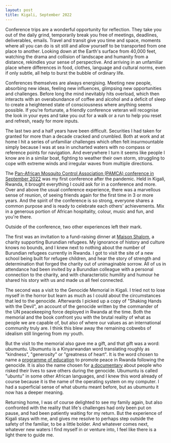 ```yaml
---
layout: post
title: Kigali, September 2022
---
```


Conference trips are a wonderful opportunity for reflection. They take
you out of the daily grind, temporarily break you free of meetings,
deadlines, deliverables, emails. Travel and transit give you time and
space, moments where all you can do is sit still and allow yourself to
be transported from one place to another. Looking down at the Earth's
surface from 40,000 feet, watching the drama and collision of
landscape and humanity from a distance, rekindles your sense of
perspective. And arriving in an unfamiliar place where differences in
food, clothes, language and cultural norms, even if only subtle, all
help to burst the bubble of ordinary life.

Conferences themselves are always energising. Meeting new people,
absorbing new ideas, feeling new influences, glimpsing new
opportunities and challenges. Before long the mind inevitably hits
overload, which then interacts with an overabundance of coffee and
alcohol and a deficit of sleep to create a heightened state of
consciousness where anything seems possible. If you're fortunate, a
friendly conference veteran will recognise the look in your eyes and
take you out for a walk or a run to help you reset and refresh, ready
for more inputs.

The last two and a half years have been difficult. Securities I had
taken for granted for more than a decade cracked and crumbled. Both at
work and at home I hit a series of unfamiliar challenges which often
felt insurmountable simply because I was at sea in uncharted waters
with no compass or reference points for navigation. And everywhere I
turn it seems like people I know are in a similar boat, fighting to
weather their own storm, struggling to cope with extreme winds and
irregular waves from multiple directions.

The [Pan-African Mosquito Control Association (PAMCA) conference in
September 2022](https://conference2022.pamca.org/) was my first
conference after the pandemic. Held in Kigali, Rwanda, it brought
everything I could ask for in a conference and more. Over and above
the usual conference experience, there was a marvellous sense of
reunion, of seeing friends again for the first time in 3 or more
years. And the spirit of the conference is so strong, everyone shares
a common purpose and is ready to celebrate each others'
achievements. Mix in a generous portion of African hospitality,
colour, music and fun, and you're there.

Outside of the conference, two other experiences left their mark.

The first was an invitation to a fund-raising dinner at [Maison
Shalom](https://maisonshalom.org/), a charity supporting Burundian
refugees. My ignorance of history and culture knows no bounds, and I
knew next to nothing about the number of Burundian refugees currently
in Rwanda. I got to visit the site of a new school being built for
refugee children, and hear the story of strength and determination
that forged the charity out of unimaginable sorrow. All of us in
attendance had been invited by a Burundian colleague with a personal
connection to the charity, and with characteristic humility and humour
he shared his story with us and made us all feel connected.

The second was a visit to the Genocide Memorial in Kigali. I tried not
to lose myself in the horror but learn as much as I could about the
circumstances that led to the genocide. Afterwards I picked up a copy
of "Shaking Hands with the Devil", an account of the genocide written
by the commander of the UN peacekeeping force deployed in Rwanda at
the time. Both the memorial and the book confront you with the brutal
reality of what as people we are capable of, but also of where our
values as an international community truly are. I think this blew away
the remaining cobwebs of idealism still lingering from my youth.

But the visit to the memorial also gave me a gift, and that gift was a
word: ubumuntu. Ubumuntu is a Kinyarwandan word translating roughly as
"kindness", "generosity" or "greatness of heart". It is the word
chosen to name a [programme of education](https://ubumuntu.rw/) to
promote peace in Rwanda following the genocide. It is also the name
chosen for [a
documentary](https://genocidearchiverwanda.org.rw/index.php/Ubumuntu)
about people who risked their lives to save others during the
genocide. Ubumuntu is called "ubuntu" in some other African languages,
and I knew this word already of course because it is the name of the
operating system on my computer. I had a superficial sense of what
ubuntu meant before, but as ubumuntu it now has a deeper meaning.

Returning home, I was of course delighted to see my family again, but
also confronted with the reality that life's challenges had only been
put on pause, and had been patiently waiting for my return. But the
experience of Kigali stays with me, and gives me resolve to perhaps
step outside the safety of the familiar, to be a little bolder. And
whatever comes next, whatever new waters I find myself in or venture
into, I feel like there is a light there to guide me.
